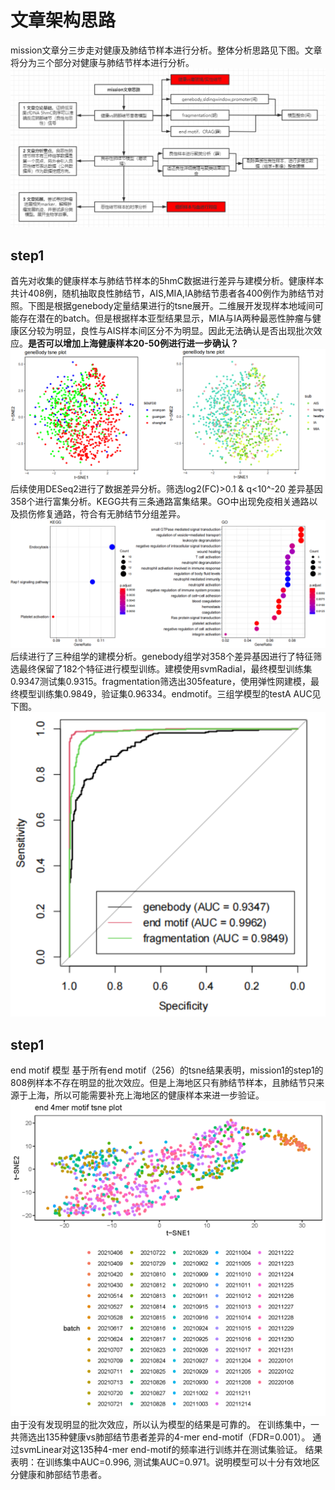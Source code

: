 # 文章架构思路  
mission文章分三步走对健康及肺结节样本进行分析。整体分析思路见下图。文章将分为三个部分对健康与肺结节样本进行分析。  
![分析思路](https://github.com/crushseven-7/missoin/blob/main/pic/mission1_workflow.png "分析流程")  
## step1  
首先对收集的健康样本与肺结节样本的5hmC数据进行差异与建模分析。健康样本共计408例，随机抽取良性肺结节，AIS,MIA,IA肺结节患者各400例作为肺结节对照。下图是根据genebody定量结果进行的tsne展开。二维展开发现样本地域间可能存在潜在的batch。但是根据样本亚型结果显示，MIA与IA两种最恶性肿瘤与健康区分较为明显，良性与AIS样本间区分不为明显。因此无法确认是否出现批次效应。**是否可以增加上海健康样本20-50例进行进一步确认？**  
![tsne展开](https://github.com/crushseven-7/missoin/blob/main/pic/mission1_1tsne_plot.png "tsne展开")  
后续使用DESeq2进行了数据差异分析。筛选log2(FC)>0.1 & q<10^-20 差异基因358个进行富集分析。KEGG共有三条通路富集结果。GO中出现免疫相关通路以及损伤修复通路，符合有无肺结节分组差异。  
![KEGG](https://github.com/crushseven-7/missoin/blob/main/pic/mission1_1enrich.png "KEGG")  
后续进行了三种组学的建模分析。genebody组学对358个差异基因进行了特征筛选最终保留了182个特征进行模型训练。建模使用svmRadial，最终模型训练集0.9347测试集0.9315。fragmentation筛选出305feature，使用弹性网建模，最终模型训练集0.9849，验证集0.96334。endmotif。三组学模型的testA AUC见下图。  
![AUC](https://github.com/crushseven-7/missoin/blob/main/pic/mission1_1combineAUC.png "AUC")  

## step1
end motif 模型
基于所有end motif（256）的tsne结果表明，mission1的step1的808例样本不存在明显的批次效应。但是上海地区只有肺结节样本，且肺结节只来源于上海，所以可能需要补充上海地区的健康样本来进一步验证。
![tsne展开](https://github.com/crushseven-7/missoin/blob/main/pic/mission1_tsne_batch_case_control_5hmC_end_motif.tiff "tsne展开")
由于没有发现明显的批次效应，所以认为模型的结果是可靠的。
在训练集中，一共筛选出135种健康vs肺部结节患者差异的4-mer end-motif（FDR=0.001）。
通过svmLinear对这135种4-mer end-motif的频率进行训练并在测试集验证。
结果表明：在训练集中AUC=0.996, 测试集AUC=0.971。说明模型可以十分有效地区分健康和肺部结节患者。



